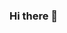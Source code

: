 ### Hi there 👋

<!--
**Nymphalys/Nymphalys** is a ✨ _special_ ✨ repository 
![photo_2021-10-12_22-50-16](https://user-images.githubusercontent.com/86922002/137086342-594b4859-9251-46d1-aac6-0d51df4e9556.jpg)



- 🌱 I’m currently learning ... C++ , DSA
- 😄 Pronouns: ...-SHE/HER

